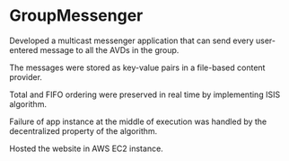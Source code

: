 # GroupMessenger
Developed a multicast messenger application that can send every user-entered message to all the AVDs in the group.

The messages were stored as key-value pairs in a file-based content provider.

Total and FIFO ordering were preserved in real time by implementing ISIS algorithm.

Failure of app instance at the middle of execution was handled by the decentralized property of the algorithm.

Hosted the website in AWS EC2 instance.
